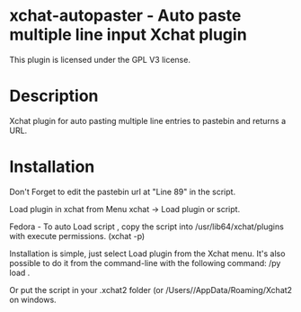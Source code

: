 xchat-autopaster - Auto paste multiple line input Xchat plugin
=============

This plugin is licensed under the GPL V3 license.

Description
===
Xchat plugin for auto pasting multiple line entries to pastebin and returns a URL.

Installation
===

Don't Forget to edit the pastebin url at "Line 89" in the script.

Load plugin in xchat from Menu xchat -> Load plugin or script.

Fedora - To auto Load script , copy the script into /usr/lib64/xchat/plugins with execute permissions. (xchat -p)
 
Installation is simple, just select Load plugin from the Xchat menu. It's also possible to do it from the command-line with
the following command: /py load <filename>.

Or put the script in your .xchat2 folder (or /Users/<username>/AppData/Roaming/Xchat2 on windows.

